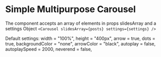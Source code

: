 # Simple Multipurpose Carousel

The component accepts an array of elements in props slidesArray and a settings Object
`<Carousel slidesArray={posts} settings={settings} />`

Default settings:
    width = "100%",
    height = "400px",
    arrow = true,
    dots = true,
    backgroundColor = "none",
    arrowColor = "black",
    autoplay = false,
    autoplaySpeed = 2000,
    neverend = false,